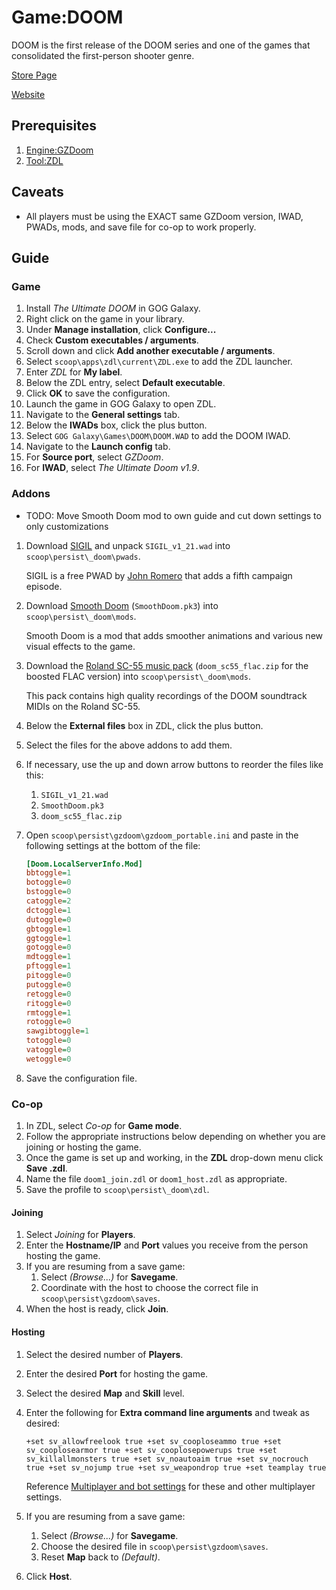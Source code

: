 # Game:DOOM

DOOM is the first release of the DOOM series and one of the games that
consolidated the first-person shooter genre.

[Store Page][]

[Website][]

## Prerequisites

1. [Engine:GZDoom](engine_gzdoom.md)
1. [Tool:ZDL](tool_zdl.md)

## Caveats

- All players must be using the EXACT same GZDoom version, IWAD, PWADs, mods,
  and save file for co-op to work properly.

## Guide

### Game

1. Install *The Ultimate DOOM* in GOG Galaxy.
1. Right click on the game in your library.
1. Under **Manage installation**, click **Configure...**
1. Check **Custom executables / arguments**.
1. Scroll down and click **Add another executable / arguments**.
1. Select `scoop\apps\zdl\current\ZDL.exe` to add the ZDL launcher.
1. Enter *ZDL* for **My label**.
1. Below the ZDL entry, select **Default executable**.
1. Click **OK** to save the configuration.
1. Launch the game in GOG Galaxy to open ZDL.
1. Navigate to the **General settings** tab.
1. Below the **IWADs** box, click the plus button.
1. Select `GOG Galaxy\Games\DOOM\DOOM.WAD` to add the DOOM IWAD.
1. Navigate to the **Launch config** tab.
1. For **Source port**, select *GZDoom*.
1. For **IWAD**, select *The Ultimate Doom v1.9*.

### Addons

* TODO: Move Smooth Doom mod to own guide and cut down settings to only customizations

1. Download [SIGIL][] and unpack `SIGIL_v1_21.wad` into
   `scoop\persist\_doom\pwads`.

   SIGIL is a free PWAD by [John Romero][] that adds a fifth campaign episode.
1. Download [Smooth Doom][] (`SmoothDoom.pk3`) into `scoop\persist\_doom\mods`.

   Smooth Doom is a mod that adds smoother animations and various new visual
   effects to the game.
1. Download the [Roland SC-55 music pack][] (`doom_sc55_flac.zip` for the
   boosted FLAC version) into `scoop\persist\_doom\mods`.

   This pack contains high quality recordings of the DOOM soundtrack MIDIs on
   the Roland SC-55.
1. Below the **External files** box in ZDL, click the plus button.
1. Select the files for the above addons to add them.
1. If necessary, use the up and down arrow buttons to reorder the files like
   this:

   1. `SIGIL_v1_21.wad`
   1. `SmoothDoom.pk3`
   1. `doom_sc55_flac.zip`

1. Open `scoop\persist\gzdoom\gzdoom_portable.ini` and paste in the following
   settings at the bottom of the file:

   ```ini
   [Doom.LocalServerInfo.Mod]
   bbtoggle=1
   botoggle=0
   bstoggle=0
   catoggle=2
   dctoggle=1
   dutoggle=0
   gbtoggle=1
   ggtoggle=1
   gotoggle=0
   mdtoggle=1
   pftoggle=1
   pitoggle=0
   putoggle=0
   retoggle=0
   ritoggle=0
   rmtoggle=1
   rotoggle=0
   sawgibtoggle=1
   totoggle=0
   vatoggle=0
   wetoggle=0
   ```

1. Save the configuration file.

### Co-op

1. In ZDL, select *Co-op* for **Game mode**.
1. Follow the appropriate instructions below depending on whether you are
   joining or hosting the game.
1. Once the game is set up and working, in the **ZDL** drop-down menu click
   **Save .zdl**.
1. Name the file `doom1_join.zdl` or `doom1_host.zdl` as appropriate.
1. Save the profile to `scoop\persist\_doom\zdl`.

#### Joining

1. Select *Joining* for **Players**.
1. Enter the **Hostname/IP** and **Port** values you receive from the person
   hosting the game.
1. If you are resuming from a save game:
   1. Select *(Browse...)* for **Savegame**.
   1. Coordinate with the host to choose the correct file in
      `scoop\persist\gzdoom\saves`.
1. When the host is ready, click **Join**.

#### Hosting

1. Select the desired number of **Players**.
1. Enter the desired **Port** for hosting the game.
1. Select the desired **Map** and **Skill** level.
1. Enter the following for **Extra command line arguments** and tweak as
   desired:

   ```text
   +set sv_allowfreelook true +set sv_cooploseammo true +set sv_cooplosearmor true +set sv_cooplosepowerups true +set sv_killallmonsters true +set sv_noautoaim true +set sv_nocrouch true +set sv_nojump true +set sv_weapondrop true +set teamplay true
   ```

   Reference [Multiplayer and bot settings][] for these and other multiplayer
   settings.
1. If you are resuming from a save game:
   1. Select *(Browse...)* for **Savegame**.
   1. Choose the desired file in `scoop\persist\gzdoom\saves`.
   1. Reset **Map** back to *(Default)*.
1. Click **Host**.

<!-- Reference Links -->

[John Romero]: https://doomwiki.org/wiki/John_Romero
[Roland SC-55 music pack]: https://sc55.duke4.net/games.php#doom
[Multiplayer and bot settings]: https://zdoom.org/wiki/CVARs:Configuration#Multiplayer_and_bot_settings
[SIGIL]: https://romero.com/sigil
[Smooth Doom]: https://forum.zdoom.org/viewtopic.php?t=45550
[Store Page]: https://www.gog.com/game/the_ultimate_doom
[Website]: https://doomwiki.org/wiki/DOOM

